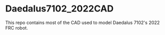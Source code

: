 # Daedalus7102_2022CAD
This repo contains most of the CAD used to model Daedalus 7102's 2022 FRC robot.
